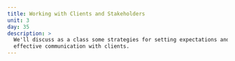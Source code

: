 ```yaml
---
title: Working with Clients and Stakeholders
unit: 3
day: 35
description: >
  We'll discuss as a class some strategies for setting expectations and
  effective communication with clients.
---
```

